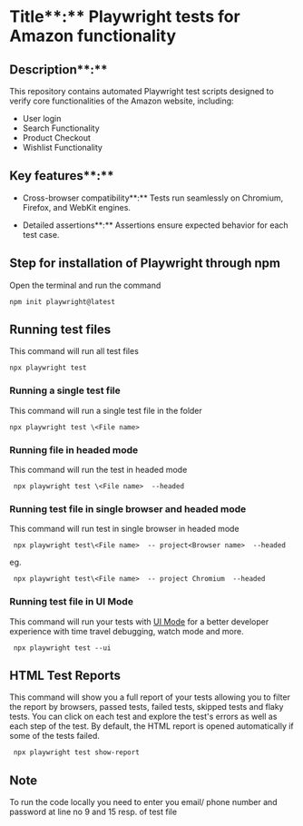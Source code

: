 # Title**:** Playwright tests for Amazon functionality

## Description**:**

This repository contains automated Playwright test scripts designed to verify core functionalities of the Amazon website, including:

*   User login
*   Search Functionality
*   Product Checkout
*   Wishlist Functionality

## Key features**:**

*   Cross-browser compatibility**:** Tests run seamlessly on Chromium, Firefox, and WebKit engines.

*   Detailed assertions**:** Assertions ensure expected behavior for each test case.


## Step for installation of Playwright through npm

Open the terminal and run the command

```npm init playwright@latest```

  
## Running test files

This command will run all test files

 ```npx playwright test``` 

  
### Running a single test file

This command will run a single test file in the folder

``` npx playwright test \<File name> ``` 


### Running file in headed mode

This command will run the test in headed mode

``` npx playwright test \<File name>  --headed``` 

  
### Running test file in single browser and headed mode

  
This command will run test in single browser in headed mode

``` npx playwright test\<File name>  -- project<Browser name>  --headed``` 

eg.

``` npx playwright test\<File name>  -- project Chromium  --headed``` 

  
### Running test file in UI Mode

This command will run your tests with [UI Mode](https://playwright.dev/docs/test-ui-mode) for a better developer experience with time travel debugging, watch mode and more.

``` npx playwright test --ui``` 



## HTML Test Reports

This command will show you a full report of your tests allowing you to filter the report by browsers, passed tests, failed tests, skipped tests and flaky tests. You can click on each test and explore the test's errors as well as each step of the test. By default, the HTML report is opened automatically if some of the tests failed.

``` npx playwright test show-report``` 


## Note 

To run the code locally you need to enter you email/ phone number and password at line no 9 and 15 resp. of test file
